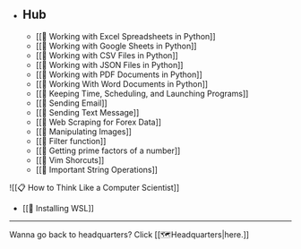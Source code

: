 - ##  Hub
	-  [[🌳 Working with Excel Spreadsheets in Python]]	
	-  [[🌳 Working with Google Sheets in Python]]
	-  [[🌳 Working with CSV Files in Python]]
	-  [[🌳 Working with JSON Files in Python]]
	-  [[🌳 Working with PDF Documents in Python]]
	-  [[🌳 Working With Word Documents in Python]]
	-  [[🌳 Keeping Time, Scheduling, and Launching Programs]]
	-  [[🌳 Sending Email]]
	-  [[🌳 Sending Text Message]]
	-  [[🌱 Web Scraping for Forex Data]]
	-  [[🌳 Manipulating Images]]
    - [[🌱 Filter function]]
	- [[🌱 Getting prime factors of a number]]
	- [[🌱 Vim Shorcuts]]
	- [[🌱 Important String Operations]]

![[📋 How to Think Like a Computer Scientist]]
- [[🌱 Installing WSL]]

---

Wanna go back to headquarters? Click [[🗺Headquarters|here.]] 